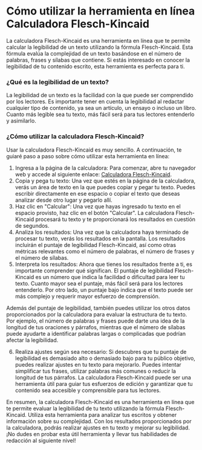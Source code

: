 Cómo utilizar la herramienta en línea Calculadora Flesch-Kincaid
================================================================

La calculadora Flesch-Kincaid es una herramienta en línea que te permite calcular la legibilidad de un texto utilizando la fórmula Flesch-Kincaid. Esta fórmula evalúa la complejidad de un texto basándose en el número de palabras, frases y sílabas que contiene. Si estás interesado en conocer la legibilidad de tu contenido escrito, esta herramienta es perfecta para ti.

### ¿Qué es la legibilidad de un texto?

La legibilidad de un texto es la facilidad con la que puede ser comprendido por los lectores. Es importante tener en cuenta la legibilidad al redactar cualquier tipo de contenido, ya sea un artículo, un ensayo o incluso un libro. Cuanto más legible sea tu texto, más fácil será para tus lectores entenderlo y asimilarlo.

### ¿Cómo utilizar la calculadora Flesch-Kincaid?

Usar la calculadora Flesch-Kincaid es muy sencillo. A continuación, te guiaré paso a paso sobre cómo utilizar esta herramienta en línea:

1. Ingresa a la página de la calculadora: Para comenzar, abre tu navegador web y accede al siguiente enlace: [Calculadora Flesch-Kincaid](https://www.onlinecalculatorsfree.com/es/tools/flesch-kincaid-calculator.html).
2. Copia y pega tu texto: Una vez que estés en la página de la calculadora, verás un área de texto en la que puedes copiar y pegar tu texto. Puedes escribir directamente en ese espacio o copiar el texto que deseas analizar desde otro lugar y pegarlo allí.
3. Haz clic en "Calcular": Una vez que hayas ingresado tu texto en el espacio provisto, haz clic en el botón "Calcular". La calculadora Flesch-Kincaid procesará tu texto y te proporcionará los resultados en cuestión de segundos.
4. Analiza los resultados: Una vez que la calculadora haya terminado de procesar tu texto, verás los resultados en la pantalla. Los resultados incluirán el puntaje de legibilidad Flesch-Kincaid, así como otras métricas relevantes como el número de palabras, el número de frases y el número de sílabas.
5. Interpreta los resultados: Ahora que tienes los resultados frente a ti, es importante comprender qué significan. El puntaje de legibilidad Flesch-Kincaid es un número que indica la facilidad o dificultad para leer tu texto. Cuanto mayor sea el puntaje, más fácil será para los lectores entenderlo. Por otro lado, un puntaje bajo indica que el texto puede ser más complejo y requerir mayor esfuerzo de comprensión.

Además del puntaje de legibilidad, también puedes utilizar los otros datos proporcionados por la calculadora para evaluar la estructura de tu texto. Por ejemplo, el número de palabras y frases puede darte una idea de la longitud de tus oraciones y párrafos, mientras que el número de sílabas puede ayudarte a identificar palabras largas o complicadas que podrían afectar la legibilidad.

6. Realiza ajustes según sea necesario: Si descubres que tu puntaje de legibilidad es demasiado alto o demasiado bajo para tu público objetivo, puedes realizar ajustes en tu texto para mejorarlo. Puedes intentar simplificar tus frases, utilizar palabras más comunes o reducir la longitud de tus párrafos. La calculadora Flesch-Kincaid puede ser una herramienta útil para guiar tus esfuerzos de edición y garantizar que tu contenido sea accesible y comprensible para tus lectores.

En resumen, la calculadora Flesch-Kincaid es una herramienta en línea que te permite evaluar la legibilidad de tu texto utilizando la fórmula Flesch-Kincaid. Utiliza esta herramienta para analizar tus escritos y obtener información sobre su complejidad. Con los resultados proporcionados por la calculadora, podrás realizar ajustes en tu texto y mejorar su legibilidad. ¡No dudes en probar esta útil herramienta y llevar tus habilidades de redacción al siguiente nivel!